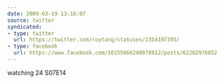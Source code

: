 ```yaml
---
date: 2009-03-19 13:16:07
source: twitter
syndicated:
- type: twitter
  url: https://twitter.com/roytang/statuses/1354197395/
- type: facebook
  url: https://www.facebook.com/10155666240078912/posts/62282976852
---
```


watching 24 S07E14